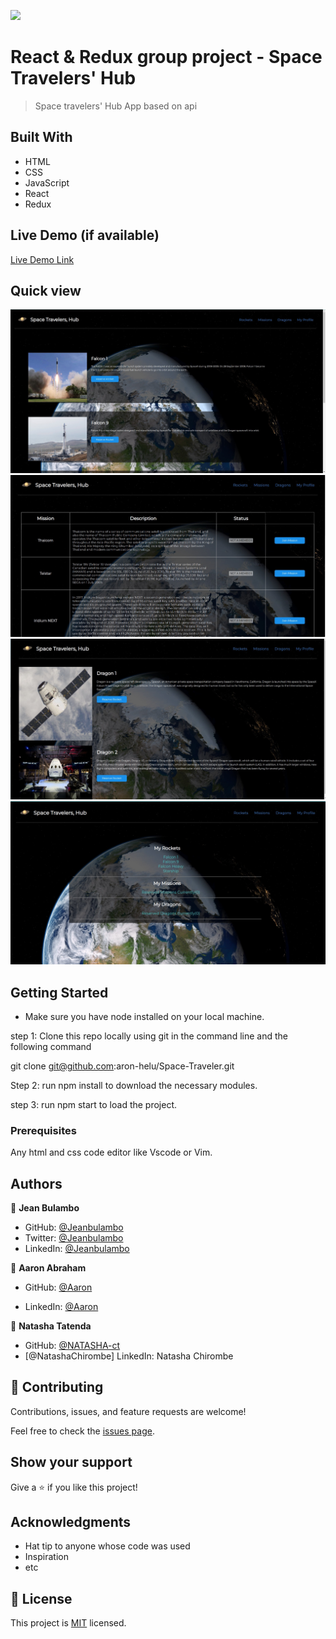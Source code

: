 ![](https://img.shields.io/badge/Microverse-blueviolet)

# React & Redux group project - Space Travelers' Hub 

> Space travelers' Hub App based on api

## Built With

- HTML
- CSS
- JavaScript
- React
- Redux

## Live Demo (if available)

[Live Demo Link](https://aron-helu.github.io/Space-Traveler/)

## Quick view

<img src="./Screenshot from 2022-09-06 08-30-37.jpg" alt="quick-view-img">

<img src="./Screenshot from 2022-09-06 08-40-03.jpg" alt="quick-view-img">

<img src="./Screenshot from 2022-09-06 08-40-13.jpg" alt="quick-view-img">

<img src="./Screenshot from 2022-09-06 08-40-27.jpg" alt="quick-view-img">

## Getting Started
- Make sure you have node installed on your local machine.

step 1: Clone this repo locally using git in the command line and the following command

git clone git@github.com:aron-helu/Space-Traveler.git

Step 2: run npm install to download the necessary modules.

step 3: run npm start to load the project.

### Prerequisites

Any html and css code editor like Vscode or Vim.

## Authors

👤 **Jean Bulambo**

- GitHub: [@Jeanbulambo](https://github.com/Jeanbulambo)
- Twitter: [@Jeanbulambo](https://twitter.com/Jeanbulambo4)
- LinkedIn: [@Jeanbulambo](https://www.linkedin.com/in/jean-bulambo-20662a14a/)

👤 **Aaron Abraham**

- GitHub: [@Aaron](https://github.com/aron-helu)

- LinkedIn: [@Aaron](https://www.linkedin.com/in/aron-abraham-90a4321b0/)

👤 **Natasha Tatenda**

- GitHub: [@NATASHA-ct](https://github.com/NATASHA-ct)
- [@NatashaChirombe] LinkedIn: Natasha Chirombe 


## 🤝 Contributing

Contributions, issues, and feature requests are welcome!

Feel free to check the [issues page](../../issues/).

## Show your support

Give a ⭐️ if you like this project!

## Acknowledgments

- Hat tip to anyone whose code was used
- Inspiration
- etc

## 📝 License

This project is [MIT](./MIT.md) licensed.